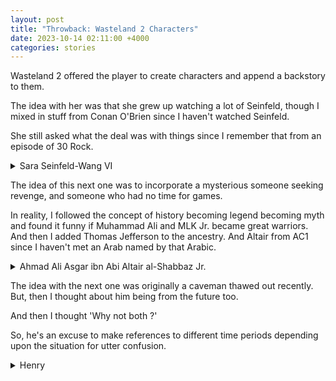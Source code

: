 ```yaml
---
layout: post
title: "Throwback: Wasteland 2 Characters"
date: 2023-10-14 02:11:00 +4000
categories: stories
---
```


Wasteland 2 offered the player to create characters and append a backstory to them. 

The idea with her was that she grew up watching a lot of Seinfeld, though I mixed in stuff from Conan O'Brien since I haven't watched Seinfeld.

She still asked what the deal was with things since I remember that from an episode of 30 Rock.
<details>
<summary>
	Sara Seinfeld-Wang VI
</summary>
Dossier:
A joke at birth, Sara Seinfeld-Wang VI traveled the known wastes in search of a crowd that would laugh.

Though she never took herself seriously, her crew did, and they were as loyal as they came and came a test came when a raider claimed her, her Jester Queen.

After escaping the simp kerfuffle through dumb luck, the tragedy led to a new Sara. And thus, a new number at the end of her name.

After realizing some accents pronounce six as sex, she decided to stop her risky business and start her own gang. 

After realizing it would take more than asking an assistant, she decided to join one - preferably a sane one - instead. 

The goal was to take over the top spot until the old one wanted it back, share it for a confusing seven months and three weeks, and then move to a local chapter instead. The Desert Rangers seemed a ripe target for her dastardly scheme.

</details>


The idea of this next one was to incorporate a mysterious someone seeking revenge, and someone who had no time for games.

In reality, I followed the concept of history becoming legend becoming myth and found it funny if Muhammad Ali and MLK Jr. became great warriors. And then I added Thomas Jefferson to the ancestry. And Altair from AC1 since I haven't met an Arab named by that Arabic.

<details>
<summary>
	Ahmad Ali Asgar ibn Abi Altair al-Shabbaz Jr.
</summary>
Ahmed Ali Asgar was the youngest of a family of 2 and 2 that hailed from what is east of east. Allegedly, a fierce tribe descended from legendary warriors, such as "Muhammad Ali", "Malik al-Shabbaz", "Thomas Jefferson", and "Altair ibn La'Ahad".

The mother had led the father on a quest out west for a pilgrimage but settled down after a difficult pregnancy in the AZ. They lived a meager, albeit happy existence.

This was as much as he remembers since they did not survive a raid turned explosive. He was made retainer to their leader, who treated and trained him harshly - but killed any goons that tried the same.

Apparently, a raid turned bad allowed the boy-turned man to escape - though not before he strangled his master at camp. Guns are too impersonal for his hobby, it seems. And his relationship with his Lord is rocky at best, with his mouth writing cheques in the day, what he'd beg not cash come night.

He had joined the Desert Rangers for leads, but the backup believes him to be warming up. "Seems" being the keyword.
</details>

The idea with the next one was originally a caveman thawed out recently. But, then I thought about him being from the future too.

And then I thought 'Why not both ?'

So, he's an excuse to make references to different time periods depending upon the situation for utter confusion.

<details>
<summary>
	Henry
</summary>

Not much is known about Henry. The Desert Rangers found him in an excavation, soaking wet and shivering. He had no name and seemingly couldn't understand a lick of English, and the scouts claimed he scribbled some triangles with letters around them. 

High command did not believe it when they radioed in, and they still think the story doesn't float - even after the grunts, mumbles, strange words, and prolonged stares at our equipment.

They fed him, washed him, shaved him, washed him again for good measure, clothed him, and taught him to shoot - though he took to blunt weaponry remarkably well - and they taught him enough English to get around in the wastes. They tried to ask him his history, but it seems there are still some roads we can't reach.

The General believed he ought to join the recruits. It would stop the others from gawking and might do him some good. They needed the fodder anyway. 

</details>
